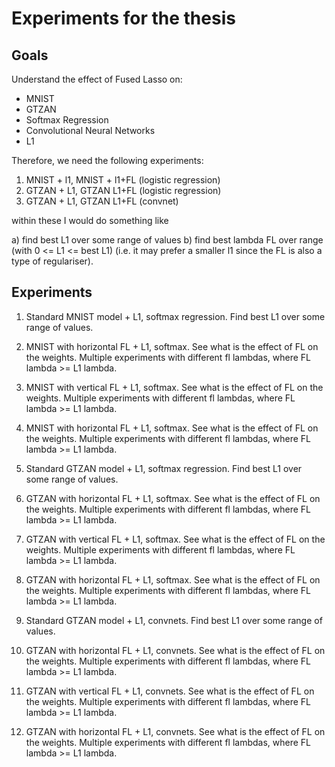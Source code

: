 # Experiments for the thesis

## Goals
Understand the effect of Fused Lasso on:

* MNIST
* GTZAN
* Softmax Regression
* Convolutional Neural Networks
* L1

Therefore, we need the following experiments:

1) MNIST + l1, MNIST + l1+FL (logistic regression)
2) GTZAN + L1, GTZAN L1+FL (logistic regression)
3) GTZAN + L1, GTZAN L1+FL (convnet)

within these I would do something like

a) find best L1 over some range of values
b) find best lambda FL over range (with 0 <= L1 <= best L1) (i.e. it may prefer a smaller l1 since the FL is also a type of regulariser).

## Experiments

1. Standard MNIST model + L1, softmax regression. Find best L1 over some range of values.
2. MNIST with horizontal FL + L1, softmax. See what is the effect of FL on the weights. Multiple experiments with different fl lambdas, where FL lambda >= L1 lambda.
3. MNIST with vertical FL + L1, softmax. See what is the effect of FL on the weights. Multiple experiments with different fl lambdas, where FL lambda >= L1 lambda.
4. MNIST with horizontal FL + L1, softmax. See what is the effect of FL on the weights. Multiple experiments with different fl lambdas, where FL lambda >= L1 lambda.

1. Standard GTZAN model + L1, softmax regression. Find best L1 over some range of values.
2. GTZAN with horizontal FL + L1, softmax. See what is the effect of FL on the weights. Multiple experiments with different fl lambdas, where FL lambda >= L1 lambda.
3. GTZAN with vertical FL + L1, softmax. See what is the effect of FL on the weights. Multiple experiments with different fl lambdas, where FL lambda >= L1 lambda.
4. GTZAN with horizontal FL + L1, softmax. See what is the effect of FL on the weights. Multiple experiments with different fl lambdas, where FL lambda >= L1 lambda.

1. Standard GTZAN model + L1, convnets. Find best L1 over some range of values.
2. GTZAN with horizontal FL + L1, convnets. See what is the effect of FL on the weights. Multiple experiments with different fl lambdas, where FL lambda >= L1 lambda.
3. GTZAN with vertical FL + L1, convnets. See what is the effect of FL on the weights. Multiple experiments with different fl lambdas, where FL lambda >= L1 lambda.
4. GTZAN with horizontal FL + L1, convnets. See what is the effect of FL on the weights. Multiple experiments with different fl lambdas, where FL lambda >= L1 lambda.
